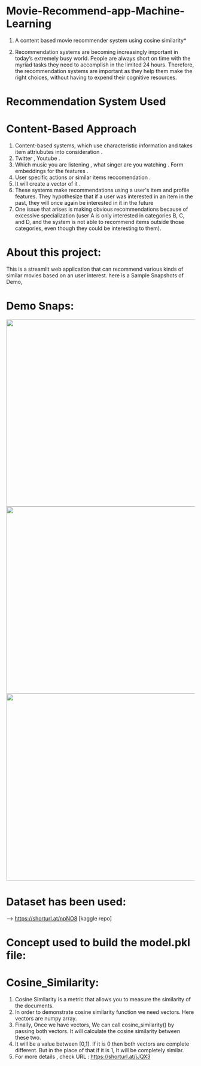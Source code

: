 # Movie-Recommend-app-Machine-Learning

1. A content based movie recommender system using cosine similarity*
   
2. Recommendation systems are becoming increasingly important in today’s extremely busy world. People are always short on time with the myriad tasks they need to accomplish in the limited 24 hours. Therefore, the recommendation systems are important as they help them make the right choices, without having to expend their cognitive resources.

# Recommendation System Used

# Content-Based Approach 

1. Content-based systems, which use characteristic information and takes item attriubutes into consideration .
2. Twitter , Youtube .
3. Which music you are listening , what singer are you watching . Form embeddings for the features .
4. User specific actions or similar items reccomendation .
5. It will create a vector of it .
6. These systems make recommendations using a user's item and profile features. They hypothesize that if a user was interested in an item in the past, they will once again be interested in it in the future
7. One issue that arises is making obvious recommendations because of excessive specialization (user A is only interested in categories B, C, and D, and the system is not able to recommend items outside those categories, even though they could be interesting to them).

# About this project:

This is a streamlit web application that can recommend various kinds of similar movies based on an user interest. here is a Sample Snapshots of Demo,

# Demo Snaps:
<p align = "center">
   <img src="https://github.com/yogi753/Movie-Recommend-App-Machine-Learning/assets/113347563/249e3c69-6e70-44fa-bb25-dcb8380e6570" width="800" height ="500" />

   <img src="https://github.com/yogi753/Movie-Recommend-App-Machine-Learning/assets/113347563/990a6f3d-c150-4d03-80e6-55c380d33b97" width="800" height ="500" />

   <img src="https://github.com/yogi753/Movie-Recommend-App-Machine-Learning/assets/113347563/e81570fd-20ef-4f95-8d77-66b8c8add852" width="800" height ="500" />
</p>

# Dataset has been used:

--> https://shorturl.at/npNO8 [kaggle repo]

# Concept used to build the model.pkl file: 
# Cosine_Similarity:

1. Cosine Similarity is a metric that allows you to measure the similarity of the documents.
2. In order to demonstrate cosine similarity function we need vectors. Here vectors are numpy array.
3. Finally, Once we have vectors, We can call cosine_similarity() by passing both vectors. It will calculate the cosine similarity between these two.
4. It will be a value between [0,1]. If it is 0 then both vectors are complete different. But in the place of that if it is 1, It will be completely similar.
5. For more details , check URL : https://shorturl.at/jJQX3





